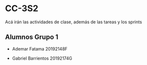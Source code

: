 # CC-3S2
Acá irán las actividades de clase, además de las tareas
y los sprints

## Alumnos Grupo 1

- Ademar Fatama 20192148F

- Gabriel Barrientos 20192174G

